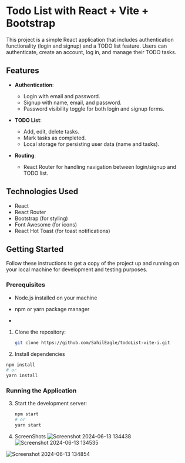 # Todo List with React + Vite + Bootstrap

This project is a simple React application that includes authentication functionality (login and signup) and a TODO list feature. Users can authenticate, create an account, log in, and manage their TODO tasks.

## Features

- **Authentication**:
  - Login with email and password.
  - Signup with name, email, and password.
  - Password visibility toggle for both login and signup forms.

- **TODO List**:
  - Add, edit, delete tasks.
  - Mark tasks as completed.
  - Local storage for persisting user data (name and tasks).

- **Routing**:
  - React Router for handling navigation between login/signup and TODO list.

## Technologies Used

- React
- React Router
- Bootstrap (for styling)
- Font Awesome (for icons)
- React Hot Toast (for toast notifications)

## Getting Started

Follow these instructions to get a copy of the project up and running on your local machine for development and testing purposes.

### Prerequisites

- Node.js installed on your machine
- npm or yarn package manager

- 
1. Clone the repository:

   ```bash
   git clone https://github.com/SahilEagle/todoList-vite-i.git

2. Install dependencies

  ```bash
  npm install
  # or
  yarn install
```

### Running the Application

3. Start the development server:

   ```bash
   npm start
   # or
   yarn start
   ```
4. ScreenShots
   ![Screenshot 2024-06-13 134438](https://github.com/SahilEagle/todoList-vite-i/assets/108706620/dfff5594-cdb4-4daf-bf60-e2cece55f888)
   ![Screenshot 2024-06-13 134535](https://github.com/SahilEagle/todoList-vite-i/assets/108706620/0aae023d-8a07-4eb8-ab7b-ccf1fdefefe4)
   
![Screenshot 2024-06-13 134854](https://github.com/SahilEagle/todoList-vite-i/assets/108706620/e20e2a45-71bd-4ddc-bcfc-76ad404db068)
